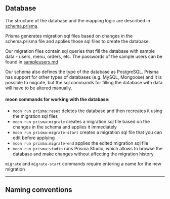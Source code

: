 ## Database

The structure of the database and the mapping logic are described in [schema.prisma](packages/prisma-client/prisma/schema.prisma).

Prisma generates migration sql files based on changes in the schema.prisma file
and applies those sql files to create the database.

Our migration files contain sql queries that fill the database with sample data - users, menu, orders, etc.
The passwords of the sample users can be found in [sampleusers.md](sampleusers.md)

Our schema also defines the type of the database as PostgreSQL.
Prisma has support for other types of databases (e.g. MySQL, Mongoose) and it is possible to migrate,
but the sql commands for filling the database with data will have to be altered manually.

#### moon commands for working with the database:

- `moon run prisma:reset`             deletes the database and then recreates it using the migration sql files
- `moon run prisma:migrate`           creates a migration sql file based on the changes in the schema and applies it immediately
- `moon run prisma:migrate-start`     creates a migration sql file that you can edit before applying
- `moon run prisma:migrate-end`       applies the edited migration sql file
- `moon run prisma:studio`            runs Prisma Studio, which allows to browse the database and make changes without affecting the migration history

`migrate` and `migrate-start` commands require entering a name for the new migration

***

## Naming conventions


